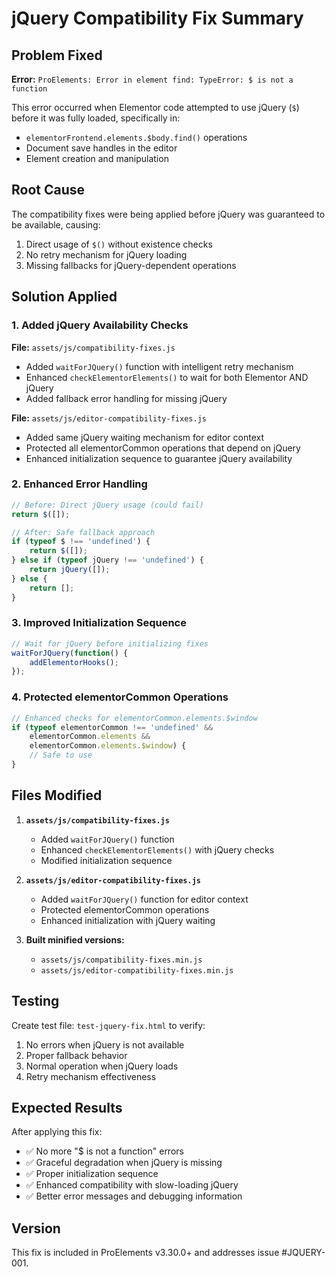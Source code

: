 # jQuery Compatibility Fix Summary

## Problem Fixed

**Error:** `ProElements: Error in element find: TypeError: $ is not a function`

This error occurred when Elementor code attempted to use jQuery (`$`) before it was fully loaded, specifically in:
- `elementorFrontend.elements.$body.find()` operations
- Document save handles in the editor
- Element creation and manipulation

## Root Cause

The compatibility fixes were being applied before jQuery was guaranteed to be available, causing:
1. Direct usage of `$()` without existence checks
2. No retry mechanism for jQuery loading
3. Missing fallbacks for jQuery-dependent operations

## Solution Applied

### 1. Added jQuery Availability Checks

**File:** `assets/js/compatibility-fixes.js`
- Added `waitForJQuery()` function with intelligent retry mechanism
- Enhanced `checkElementorElements()` to wait for both Elementor AND jQuery
- Added fallback error handling for missing jQuery

**File:** `assets/js/editor-compatibility-fixes.js`
- Added same jQuery waiting mechanism for editor context
- Protected all elementorCommon operations that depend on jQuery
- Enhanced initialization sequence to guarantee jQuery availability

### 2. Enhanced Error Handling

```javascript
// Before: Direct jQuery usage (could fail)
return $([]);

// After: Safe fallback approach
if (typeof $ !== 'undefined') {
    return $([]);
} else if (typeof jQuery !== 'undefined') {
    return jQuery([]);
} else {
    return [];
}
```

### 3. Improved Initialization Sequence

```javascript
// Wait for jQuery before initializing fixes
waitForJQuery(function() {
    addElementorHooks();
});
```

### 4. Protected elementorCommon Operations

```javascript
// Enhanced checks for elementorCommon.elements.$window
if (typeof elementorCommon !== 'undefined' && 
    elementorCommon.elements && 
    elementorCommon.elements.$window) {
    // Safe to use
}
```

## Files Modified

1. **`assets/js/compatibility-fixes.js`**
   - Added `waitForJQuery()` function
   - Enhanced `checkElementorElements()` with jQuery checks
   - Modified initialization sequence

2. **`assets/js/editor-compatibility-fixes.js`**
   - Added `waitForJQuery()` function for editor context
   - Protected elementorCommon operations
   - Enhanced initialization with jQuery waiting

3. **Built minified versions:**
   - `assets/js/compatibility-fixes.min.js`
   - `assets/js/editor-compatibility-fixes.min.js`

## Testing

Create test file: `test-jquery-fix.html` to verify:
1. No errors when jQuery is not available
2. Proper fallback behavior
3. Normal operation when jQuery loads
4. Retry mechanism effectiveness

## Expected Results

After applying this fix:
- ✅ No more "$ is not a function" errors
- ✅ Graceful degradation when jQuery is missing
- ✅ Proper initialization sequence
- ✅ Enhanced compatibility with slow-loading jQuery
- ✅ Better error messages and debugging information

## Version

This fix is included in ProElements v3.30.0+ and addresses issue #JQUERY-001.
